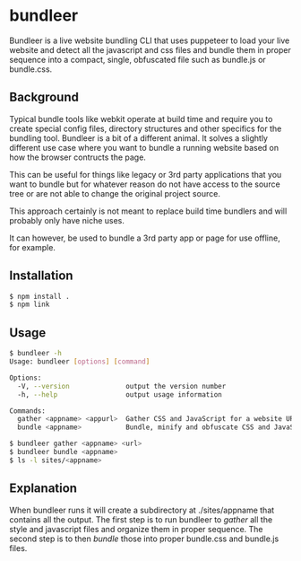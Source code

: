 # bundleer

Bundleer is a live website bundling CLI that uses puppeteer to load your live website and detect all the javascript and css files and bundle them in proper sequence into a compact, single, obfuscated file such as bundle.js or bundle.css.

## Background

Typical bundle tools like webkit operate at build time and require you to create special config files, directory structures and other specifics for the bundling tool.
Bundleer is a bit of a different animal. It solves a slightly different use case where you want to bundle a running website based on how the browser contructs the page.

This can be useful for things like legacy or 3rd party applications that you want to bundle but for whatever reason do not have access to the source tree or are not able to change the original project source.

This approach certainly is not meant to replace build time bundlers and will probably only have niche uses.

It can however, be used to bundle a 3rd party app or page for use offline, for example.

## Installation

```bash
$ npm install .
$ npm link
```

## Usage

```bash
$ bundleer -h
Usage: bundleer [options] [command]

Options:
  -V, --version              output the version number
  -h, --help                 output usage information

Commands:
  gather <appname> <appurl>  Gather CSS and JavaScript for a website URL.
  bundle <appname>           Bundle, minify and obfuscate CSS and JavaScript for a gathered app.
```
```bash
$ bundleer gather <appname> <url>
$ bundleer bundle <appname>
$ ls -l sites/<appname>
```

## Explanation

When bundleer runs it will create a subdirectory at ./sites/appname that contains all the output.
The first step is to run bundleer to *gather* all the style and javascript files and organize them in proper sequence.
The second step is to then *bundle* those into proper bundle.css and bundle.js files.